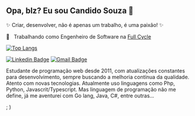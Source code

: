 ## Opa, blz? Eu sou Candido Souza 👋

:sparkles: Criar, desenvolver, não é apenas um trabalho, é uma paixão! :sparkles:

💼 &nbsp; Trabalhando como Engenheiro de Software na [Full Cycle](https://fullcycle.com.br/)


[![Top Langs](https://github-readme-stats.vercel.app/api/top-langs/?username=candidosouza&layout=compact&langs_count=10&count_private=true&include_all_commits=true&show_icons=true&theme=radical)](https://github.com/anuraghazra/github-readme-stats)
<div>

[![Linkedin Badge](https://img.shields.io/badge/-candidosouza-blue?style=flat-square&logo=Linkedin&logoColor=white&link=https://www.linkedin.com/in/c%C3%A2ndido-souza-1a1b9158/)](https://www.linkedin.com/in/c%C3%A2ndido-souza-1a1b9158//)
[![Gmail Badge](https://img.shields.io/badge/-candidosouzza@gmail.com-c14438?style=flat-square&logo=Gmail&logoColor=white&link=mailto:candidosouzza@gmail.com)](mailto:candidosouzza@gmail.com)
 
Estudante de programação web desde 2011, com atualizações constantes para desenvolvimento, sempre buscando a melhoria contínua da qualidade. Atento com novas tecnologias. 
Atualmente uso linguagens como Php, Python, Javascrit/Typescript. Mas linguagem de programação não me define, já me aventurei com Go lang, Java, C#, entre outras...

; )

</div>
